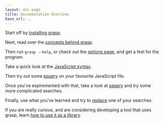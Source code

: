 ```yaml
---
layout: doc-page
title: Documentation Overview
base_url: ..
---
```


Start off by [installing grasp](./install).

Next, read over the [concepts behind grasp](./concepts).

Then run `grasp --help`, or check out the [options page](./options), and get a feel for the program.

Take a quick look at the [JavaScript syntax](./syntax-js).

Then try out some [equery](./equery) on your favourite JavaScript file.

Once you've expiremented with that, take a look at [squery](./squery) and try some more complicated searches.

Finally, use what you've learned and try to [replace](./replace) one of your searches.

If you are really curious, and are considering developing a tool that uses grasp, learn [how to use it as a library](./lib).
